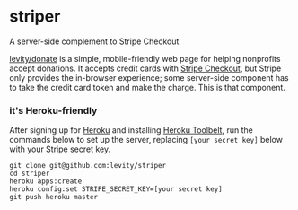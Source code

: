 striper
=======

A server-side complement to Stripe Checkout

[levity/donate](https://github.com/levity/donate) is a simple, mobile-friendly web page for helping nonprofits accept donations. It accepts credit cards with [Stripe Checkout](https://stripe.com/docs/checkout), but Stripe only provides the in-browser experience; some server-side component has to take the credit card token and make the charge. This is that component.


### it's Heroku-friendly

After signing up for [Heroku](http://www.heroku.com) and installing [Heroku Toolbelt](https://toolbelt.heroku.com/), run the commands below to set up the server, replacing `[your secret key]` below with your Stripe secret key.

```
git clone git@github.com:levity/striper
cd striper
heroku apps:create
heroku config:set STRIPE_SECRET_KEY=[your secret key]
git push heroku master
```
